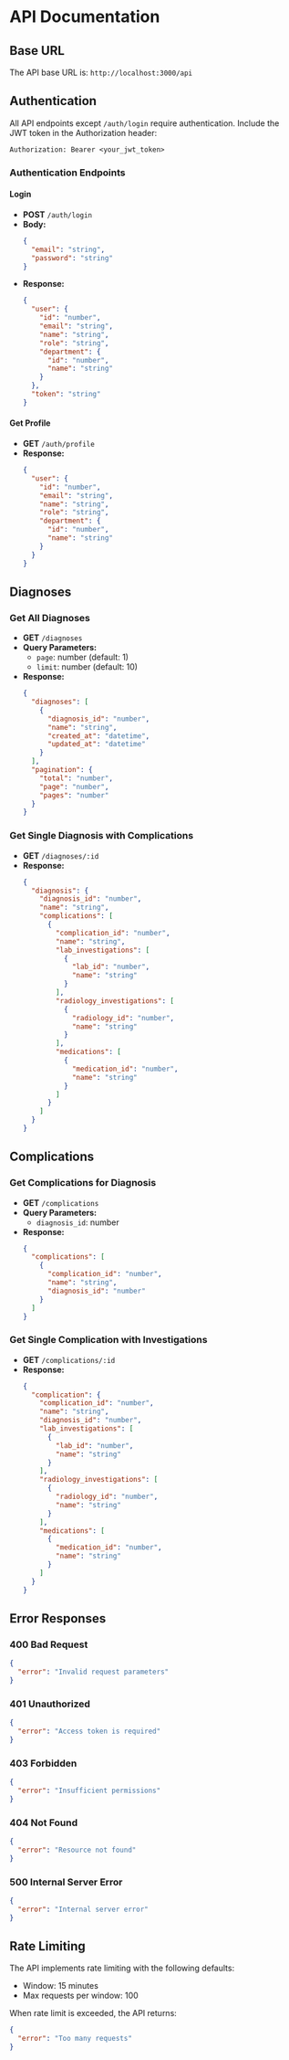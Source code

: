 # API Documentation

## Base URL

The API base URL is: `http://localhost:3000/api`

## Authentication

All API endpoints except `/auth/login` require authentication. Include the JWT token in the Authorization header:

```
Authorization: Bearer <your_jwt_token>
```

### Authentication Endpoints

#### Login
- **POST** `/auth/login`
- **Body:**
  ```json
  {
    "email": "string",
    "password": "string"
  }
  ```
- **Response:**
  ```json
  {
    "user": {
      "id": "number",
      "email": "string",
      "name": "string",
      "role": "string",
      "department": {
        "id": "number",
        "name": "string"
      }
    },
    "token": "string"
  }
  ```

#### Get Profile
- **GET** `/auth/profile`
- **Response:**
  ```json
  {
    "user": {
      "id": "number",
      "email": "string",
      "name": "string",
      "role": "string",
      "department": {
        "id": "number",
        "name": "string"
      }
    }
  }
  ```

## Diagnoses

### Get All Diagnoses
- **GET** `/diagnoses`
- **Query Parameters:**
  - `page`: number (default: 1)
  - `limit`: number (default: 10)
- **Response:**
  ```json
  {
    "diagnoses": [
      {
        "diagnosis_id": "number",
        "name": "string",
        "created_at": "datetime",
        "updated_at": "datetime"
      }
    ],
    "pagination": {
      "total": "number",
      "page": "number",
      "pages": "number"
    }
  }
  ```

### Get Single Diagnosis with Complications
- **GET** `/diagnoses/:id`
- **Response:**
  ```json
  {
    "diagnosis": {
      "diagnosis_id": "number",
      "name": "string",
      "complications": [
        {
          "complication_id": "number",
          "name": "string",
          "lab_investigations": [
            {
              "lab_id": "number",
              "name": "string"
            }
          ],
          "radiology_investigations": [
            {
              "radiology_id": "number",
              "name": "string"
            }
          ],
          "medications": [
            {
              "medication_id": "number",
              "name": "string"
            }
          ]
        }
      ]
    }
  }
  ```

## Complications

### Get Complications for Diagnosis
- **GET** `/complications`
- **Query Parameters:**
  - `diagnosis_id`: number
- **Response:**
  ```json
  {
    "complications": [
      {
        "complication_id": "number",
        "name": "string",
        "diagnosis_id": "number"
      }
    ]
  }
  ```

### Get Single Complication with Investigations
- **GET** `/complications/:id`
- **Response:**
  ```json
  {
    "complication": {
      "complication_id": "number",
      "name": "string",
      "diagnosis_id": "number",
      "lab_investigations": [
        {
          "lab_id": "number",
          "name": "string"
        }
      ],
      "radiology_investigations": [
        {
          "radiology_id": "number",
          "name": "string"
        }
      ],
      "medications": [
        {
          "medication_id": "number",
          "name": "string"
        }
      ]
    }
  }
  ```

## Error Responses

### 400 Bad Request
```json
{
  "error": "Invalid request parameters"
}
```

### 401 Unauthorized
```json
{
  "error": "Access token is required"
}
```

### 403 Forbidden
```json
{
  "error": "Insufficient permissions"
}
```

### 404 Not Found
```json
{
  "error": "Resource not found"
}
```

### 500 Internal Server Error
```json
{
  "error": "Internal server error"
}
```

## Rate Limiting

The API implements rate limiting with the following defaults:
- Window: 15 minutes
- Max requests per window: 100

When rate limit is exceeded, the API returns:
```json
{
  "error": "Too many requests"
}
``` 
